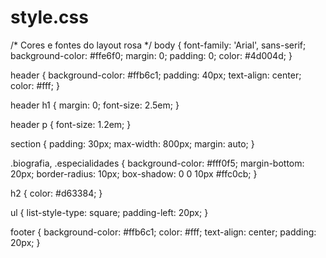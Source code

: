 # style.css
/* Cores e fontes do layout rosa */
body {
  font-family: 'Arial', sans-serif;
  background-color: #ffe6f0;
  margin: 0;
  padding: 0;
  color: #4d004d;
}

header {
  background-color: #ffb6c1;
  padding: 40px;
  text-align: center;
  color: #fff;
}

header h1 {
  margin: 0;
  font-size: 2.5em;
}

header p {
  font-size: 1.2em;
}

section {
  padding: 30px;
  max-width: 800px;
  margin: auto;
}

.biografia, .especialidades {
  background-color: #fff0f5;
  margin-bottom: 20px;
  border-radius: 10px;
  box-shadow: 0 0 10px #ffc0cb;
}

h2 {
  color: #d63384;
}

ul {
  list-style-type: square;
  padding-left: 20px;
}

footer {
  background-color: #ffb6c1;
  color: #fff;
  text-align: center;
  padding: 20px;
}
